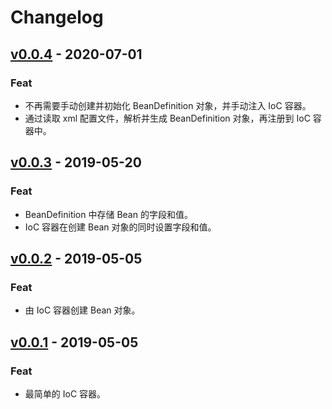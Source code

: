# Changelog


## [v0.0.4]() - 2020-07-01
### Feat
- 不再需要手动创建并初始化 BeanDefinition 对象，并手动注入 IoC 容器。
- 通过读取 xml 配置文件，解析并生成 BeanDefinition 对象，再注册到 IoC 容器中。


## [v0.0.3]() - 2019-05-20
### Feat
- BeanDefinition 中存储 Bean 的字段和值。
- IoC 容器在创建 Bean 对象的同时设置字段和值。


## [v0.0.2]() - 2019-05-05
### Feat
- 由 IoC 容器创建 Bean 对象。


## [v0.0.1]() - 2019-05-05
### Feat
- 最简单的 IoC 容器。